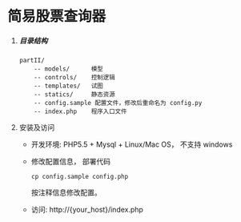 # 简易股票查询器

1. ##### 目录结构

	```
	partII/
		-- models/	    模型
		-- controls/    控制逻辑
		-- templates/   试图
		-- statics/     静态资源
        -- config.sample 配置文件，修改后重命名为 config.py
        -- index.php    程序入口文件
	```

1. 安装及访问

    * 开发环境: PHP5.5 + Mysql + Linux/Mac OS， 不支持 windows

	* 修改配置信息， 部署代码
	
    	```
    	cp config.sample config.php
    	```
    	按注释信息修改配置。

    * 访问: http://{your_host}/index.php
